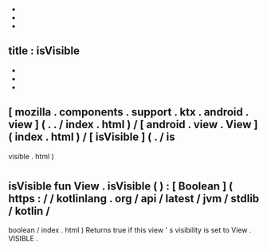 -
-
-
title
:
isVisible
-
-
-
-
[
mozilla
.
components
.
support
.
ktx
.
android
.
view
]
(
.
.
/
index
.
html
)
/
[
android
.
view
.
View
]
(
index
.
html
)
/
[
isVisible
]
(
.
/
is
-
visible
.
html
)
#
isVisible
fun
View
.
isVisible
(
)
:
[
Boolean
]
(
https
:
/
/
kotlinlang
.
org
/
api
/
latest
/
jvm
/
stdlib
/
kotlin
/
-
boolean
/
index
.
html
)
Returns
true
if
this
view
'
s
visibility
is
set
to
View
.
VISIBLE
.
